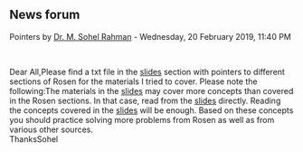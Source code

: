 <h2>News forum</h2><a href="https://moodle.cse.buet.ac.bd/user/view.php?id=33&course=382"></a>
Pointers
by <a href="https://moodle.cse.buet.ac.bd/user/view.php?id=33&course=382">Dr. M. Sohel Rahman</a> - Wednesday, 20 February 2019, 11:40 PM


 

Dear All,Please find a txt file in the <a href="..%5C..%5CSlides%20Folder">slides</a> section with pointers to different sections of Rosen for the materials I tried to cover. Please note the following:The materials in the <a href="..%5C..%5CSlides%20Folder">slides</a> may cover more concepts than covered in the Rosen sections. In that case, read from the <a href="..%5C..%5CSlides%20Folder">slides</a> directly. Reading the concepts covered in the <a href="..%5C..%5CSlides%20Folder">slides</a> will be enough. Based on these concepts you should practice solving more problems from Rosen as well as from various other sources.<br />ThanksSohel<br /><br /><br />






